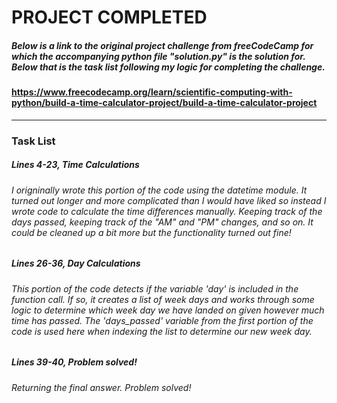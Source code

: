 # PROJECT COMPLETED

##### Below is a link to the original project challenge from freeCodeCamp for which the accompanying python file "solution.py" is the solution for. Below that is the task list following my logic for completing the challenge.

#### https://www.freecodecamp.org/learn/scientific-computing-with-python/build-a-time-calculator-project/build-a-time-calculator-project

****

### Task List 

##### Lines 4-23, Time Calculations
###### I origninally wrote this portion of the code using the datetime module. It turned out longer and more complicated than I would have liked so instead I wrote code to calculate the time differences manually. Keeping track of the days passed, keeping track of the "AM" and "PM" changes, and so on. It could be cleaned up a bit more but the functionality turned out fine!

##### Lines 26-36, Day Calculations
###### This portion of the code detects if the variable 'day' is included in the function call. If so, it creates a list of week days and works through some logic to determine which week day we have landed on given however much time has passed. The 'days_passed' variable from the first portion of the code is used here when indexing the list to determine our new week day.

##### Lines 39-40, Problem solved!
###### Returning the final answer. Problem solved!
